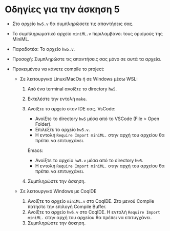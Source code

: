 Οδηγίες για την άσκηση 5
========================

- Στο αρχείο `hw5.v` θα συμπληρώσετε τις απαντήσεις σας.

- Το συμπληρωματικό αρχείο `miniML.v` περιλαμβάνει τους
  ορισμούς της MiniML.

- Παραδοτέα: Το αρχείο `hw5.v`.

- Προσοχή: Συμπληρώστε τις απαντήσεις σας μόνο σε αυτά τα αρχεία.

- Προκειμένου να κάνετε compile το project:

  - Σε λειτουργικό Linux/MacOs ή σε Windows μέσω WSL:

    1. Από ένα terminal ανοίξτε το directory `hw5`.
    2. Εκτελέστε την εντολή `make`.
    3. Ανοίξτε το αρχείο στον IDE σας.
       VsCode:
       - Ανοίξτε το directory `hw5` μέσα από το VSCode (File > Open Folder).
       - Επιλέξτε το αρχείο `hw5.v`.
       - Η εντολή `Require Import miniML.` στην αρχή του αρχείου θα
         πρέπει να επιτυγχάνει.

       Emacs:
       - Ανοίξτε το αρχείο `hw5.v` μέσα από το directory `hw5`.
       - Η εντολή `Require Import miniML.` στην αρχή του αρχείου θα
         πρέπει να επιτυγχάνει.

    4. Συμπληρώστε την άσκηση.

  - Σε λειτουργικό Windows με CoqIDE

    1. Ανοίξτε το αρχείο `miniML.v` στο CoqIDE. Στο μενού Compile πατήστε
	   την επιλογή Compile Buffer.
	2. Ανοίξτε το αρχείο `hw5.v` στο CoqIDE. Η εντολή `Require Import
       miniML.` στην αρχή του αρχείου θα πρέπει να επιτυγχάνει.
    3. Συμπληρώστε την άσκηση.
